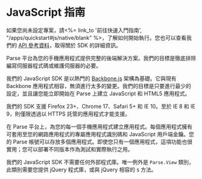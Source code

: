 # JavaScript 指南

如果您尚未設定專案，請<%= link_to '前往快速入門指南', "/apps/quickstart#js/native/blank" %>，了解如何開始執行。您也可以查看我們的 [API 參考資料](/docs/js)，取得關於 SDK 的詳細資訊。

Parse 平台為您的手機應用程式提供完整的後端解決方案。我們的目標是徹底排除編寫伺服器程式碼或維護伺服器的必要。

我們的 JavaScript SDK 是以熱門的 [Backbone.js](http://documentcloud.github.com/backbone/) 架構為基礎。它與現有 Backbone 應用程式相容，無須進行太多的變更。我們的目標是只要進行最少的設定，並且讓您能立即開始在 Parse 上建立 JavaScript 和 HTML5 應用程式。

我們的 SDK 支援 Firefox 23+、Chrome 17、Safari 5+ 和 IE 10。至於 IE 8 和 IE 9，則僅限透過以 HTTPS 託管的應用程式才能支援。

在 Parse 平台上，為您的每一個手機應用程式建立應用程式。每個應用程式擁有可套用至您的網路應用程式的專屬應用程式識別碼和 JavaScript 用戶端金鑰。您的 Parse 帳號可以存放多個應用程式。即使您只有一個應用程式，這項功能也很實用；您可以部署不同版本作為測試和實際執行之用。

我們的 JavaScript SDK 不需要任何外部程式庫。唯一例外是 `Parse.View` 類別，此類別需要您提供 jQuery 程式庫，或與 jQuery 相容的 `$` 方法。
